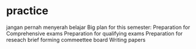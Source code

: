 # practice
jangan pernah menyerah belajar
Big plan for this semester: 
Preparation for Comprehensive exams 
Preparation for qualifying exams 
Preparation for reseach brief 
forming commeettee board 
Writing papers 
